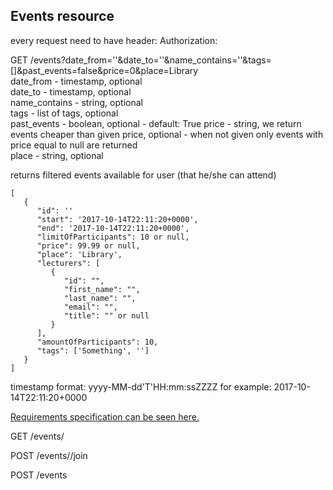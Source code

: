 ## Events resource

every request need to have header:
Authorization: <JWT TOKEN>

GET /events?date_from=''&date_to=''&name_contains=''&tags=[]&past_events=false&price=0&place=Library   
date_from - timestamp, optional   
date_to - timestamp, optional   
name_contains - string, optional   
tags - list of tags, optional   
past_events - boolean, optional - default: True
price - string, we return events cheaper than given price, optional - when not given only events with price equal to null are returned  
place - string, optional   

returns filtered events available for user (that he/she can attend)   
```
[
   {
      "id": ''
      "start": '2017-10-14T22:11:20+0000',
      "end": '2017-10-14T22:11:20+0000',
      "limitOfParticipants": 10 or null,
      "price": 99.99 or null,
      "place": 'Library',
      "lecturers": [
         {
            "id": "",
            "first_name": "",
            "last_name": "",
            "email": "",
            "title": "" or null
         }
      ],
      "amountOfParticipants": 10,
      "tags": ['Something', '']
   }
]
```

timestamp format: yyyy-MM-dd'T'HH:mm:ssZZZZ
for example: 2017-10-14T22:11:20+0000

[Requirements specification can be seen here.](https://github.com/APSI-2020/apsi-backend)


GET /events/<id>

POST /events/<id>/join

POST /events
